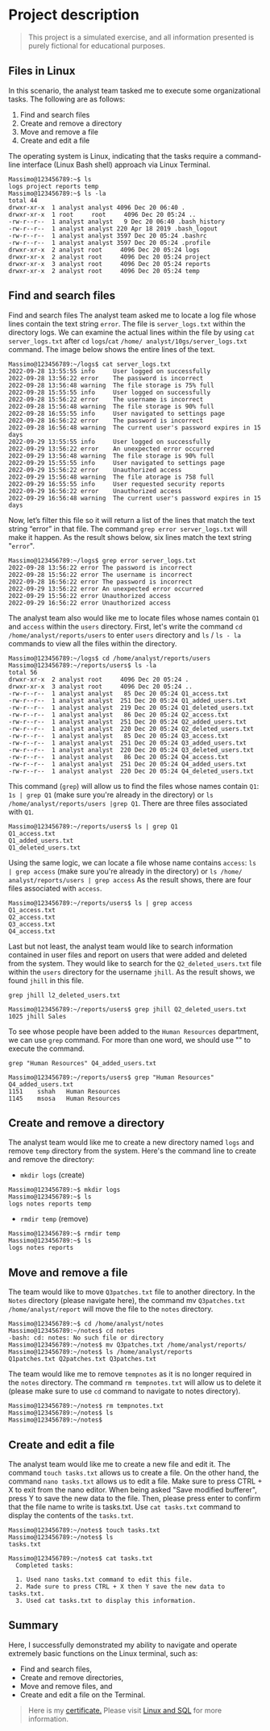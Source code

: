 # Project description

> This project is a simulated exercise, and all information presented is purely fictional for educational purposes.

## Files in Linux
In this scenario, the analyst team tasked me to execute some organizational tasks. The following are as follows:

1. Find and search files
2. Create and remove a directory
3. Move and remove a file
4. Create and edit a file

The operating system is Linux, indicating that the tasks require a command-line interface (Linux Bash shell) approach via Linux Terminal.

```
Massimo@123456789:~$ ls
logs project reports temp
Massimo@123456789:~$ ls -la
total 44
drwxr-xr-x  1 analyst analyst 4096 Dec 20 06:40 .
drwxr-xr-x  1 root     root     4096 Dec 20 05:24 ..
-rw-r--r--  1 analyst analyst   9 Dec 20 06:40 .bash_history
-rw-r--r--  1 analyst analyst 220 Apr 18 2019 .bash_logout
-rw-r--r--  1 analyst analyst 3597 Dec 20 05:24 .bashrc
-rw-r--r--  1 analyst analyst 3597 Dec 20 05:24 .profile
drwxr-xr-x  2 analyst root     4096 Dec 20 05:24 logs
drwxr-xr-x  2 analyst root     4096 Dec 20 05:24 project
drwxr-xr-x  3 analyst root     4096 Dec 20 05:24 reports
drwxr-xr-x  2 analyst root     4096 Dec 20 05:24 temp
```

## Find and search files
Find and search files
The analyst team asked me to locate a log file whose lines contain the text string `error`. The file is `server_logs.txt` within the directory logs. We can examine the actual lines within the file by using `cat server_logs.txt` after `cd` `logs`/`cat` `/home/ analyst/10gs/server_logs.txt` command. The image below shows the entire lines of the text.

```
Massimo@123456789:~/logs$ cat server_logs.txt 
2022-09-28 13:55:55 info     User logged on successfully
2022-09-28 13:56:22 error    The password is incorrect
2022-09-28 13:56:48 warning  The file storage is 75% full
2022-09-28 15:55:55 info     User logged on successfully
2022-09-28 15:56:22 error    The username is incorrect
2022-09-28 15:56:48 warning  The file storage is 90% full
2022-09-28 16:55:55 info     User navigated to settings page
2022-09-28 16:56:22 error    The password is incorrect
2022-09-28 16:56:48 warning  The current user's password expires in 15 days
2022-09-29 13:55:55 info     User logged on successfully
2022-09-29 13:56:22 error    An unexpected error occurred
2022-09-29 13:56:48 warning  The file storage is 90% full
2022-09-29 15:55:55 info     User navigated to settings page
2022-09-29 15:56:22 error    Unauthorized access
2022-09-29 15:56:48 warning  The file atorage is 758 full
2022-09-29 16:55:55 info     User requested security reports
2022-09-29 16:56:22 error    Unauthorized access
2022-09-29 16:56:48 warning  The current user's password expires in 15 days
```

Now, let’s filter this file so it will return a list of the lines that match the text string “error” in that file. The command `grep error server_logs.txt` will make it happen. As the result shows below, six lines match the text string "`error`".

```
Massimo@123456789:~/logs$ grep error server_logs.txt
2022-09-28 13:56:22 error The password is incorrect
2022-09-28 15:56:22 error The username is incorrect
2022-09-28 16:56:22 error The password is incorrect
2022-09-29 13:56:22 error An unexpected error occurred
2022-09-29 15:56:22 error Unauthorized access
2022-09-29 16:56:22 error Unauthorized access
```

The analyst team also would like me to locate files whose names contain `Q1` and `access` within the `users` directory. First, let's write the command `cd /home/analyst/reports/users` to enter `users` directory and `ls` / `ls - la` commands to view all the files within the directory.

```
Massimo@123456789:~/logs$ cd /home/analyst/reports/users
Massimo@123456789:~/reports/users$ ls -la
total 56
drwxr-xr-x  2 analyst root     4096 Dec 20 05:24 .
drwxr-xr-x  3 analyst root     4096 Dec 20 05:24 ..
-rw-r--r--  1 analyst analyst   85 Dec 20 05:24 Q1_access.txt
-rw-r--r--  1 analyst analyst  251 Dec 20 05:24 Q1_added_users.txt
-rw-r--r--  1 analyst analyst  219 Dec 20 05:24 Q1_deleted_users.txt
-rw-r--r--  1 analyst analyst   86 Dec 20 05:24 Q2_access.txt
-rw-r--r--  1 analyst analyst  251 Dec 20 05:24 Q2_added_users.txt
-rw-r--r--  1 analyst analyst  220 Dec 20 05:24 Q2_deleted_users.txt
-rw-r--r--  1 analyst analyst   85 Dec 20 05:24 Q3_access.txt
-rw-r--r--  1 analyst analyst  251 Dec 20 05:24 Q3_added_users.txt
-rw-r--r--  1 analyst analyst  220 Dec 20 05:24 Q3_deleted_users.txt
-rw-r--r--  1 analyst analyst   86 Dec 20 05:24 Q4_access.txt
-rw-r--r--  1 analyst analyst  251 Dec 20 05:24 Q4_added_users.txt
-rw-r--r--  1 analyst analyst  220 Dec 20 05:24 Q4_deleted_users.txt
```

This command (`grep`) will allow us to find the files whose names contain `Q1`: `1s | grep Q1` (make sure you're already in the directory) or `ls /home/analyst/reports/users |grep Q1`. There are three files associated with `Q1`.

```
Massimo@123456789:~/reports/users$ ls | grep Q1
Q1_access.txt
Q1_added_users.txt
Q1_deleted_users.txt
```

Using the same logic, we can locate a file whose name contains `access`: `ls | grep access` (make sure you're already in the directory) or `ls /home/ analyst/reports/users | grep access` As the result shows, there are four files associated with `access`.

```
Massimo@123456789:~/reports/users$ ls | grep access
Q1_access.txt
Q2_access.txt
Q3_access.txt
Q4_access.txt
```

Last but not least, the analyst team would like to search information contained in user files and report on users that were added and deleted from the system. They would like to search for the
`Q2_deleted_users.txt` file within the `users` directory for the username `jhill`. As the
result shows, we found `jhill` in this file. 

`grep jhill l2_deleted_users.txt`

```
Massimo@123456789:~/reports/users$ grep jhill Q2_deleted_users.txt
1025 jhill Sales
```

To see whose people have been added to the `Human Resources` department, we can use `grep` command. For more than one word, we should use "" to execute the command.

`grep "Human Resources" Q4_added_users.txt`

```
Massimo@123456789:~/reports/users$ grep "Human Resources" Q4_added_users.txt
1151    sshah   Human Resources
1145    msosa   Human Resources
```

## Create and remove a directory

The analyst team would like me to create a new directory named `logs` and remove `temp` directory from the system. Here's the command line to create and remove the directory: 
- `mkdir logs` (create)

```
Massimo@123456789:~$ mkdir logs
Massimo@123456789:~$ ls
logs notes reports temp
```

- `rmdir temp` (remove)
```
Massimo@123456789:~$ rmdir temp
Massimo@123456789:~$ ls
logs notes reports 
```

## Move and remove a file

The team would like to move `Q3patches.txt` file to another directory. In the `Notes` directory (please navigate here), the command mv `Q3patches.txt /home/analyst/report` will move the file to the `notes` directory.

```
Massimo@123456789:~$ cd /home/analyst/notes
Massimo@123456789:~/notes$ cd notes
-bash: cd: notes: No such file or directory
Massimo@123456789:~/notes$ mv Q3patches.txt /home/analyst/reports/
Massimo@123456789:~/notes$ ls /home/analyst/reports
Q1patches.txt Q2patches.txt Q3patches.txt
```

The team would like me to remove `tempnotes` as it is no longer required in the `notes` directory. The command `rm tempnotes.txt` will allow us to delete it (please make sure to use `cd` command to navigate to notes directory).

```
Massimo@123456789:~/notes$ rm tempnotes.txt
Massimo@123456789:~/notes$ ls
Massimo@123456789:~/notes$
```

## Create and edit a file

The analyst team would like me to create a new file and edit it. The command `touch tasks.txt` allows us to create a file. On the other hand, the command `nano tasks.txt` allows us to edit a file. Make sure to press CTRL + X to exit from the nano editor. When being asked "Save modified bufferer", press Y to save the new data to the file. Then, please press enter to confirm that the file name to write is tasks.txt. Use `cat tasks.txt` command to display the contents of the `tasks.txt`.

```
Massimo@123456789:~/notes$ touch tasks.txt
Massimo@123456789:~/notes$ ls
tasks.txt
```
```
Massimo@123456789:~/notes$ cat tasks.txt
  Completed tasks:

  1. Used nano tasks.txt command to edit this file.
  2. Made sure to press CTRL + X then Y save the new data to tasks.txt.
  3. Used cat tasks.txt to display this information.
```

## Summary 
Here, I successfully demonstrated my ability to navigate and operate extremely basic functions on the Linux terminal, such as: 
- Find and search files,
- Create and remove directories,
- Move and remove files, and
- Create and edit a file on the Terminal.

> Here is my [certificate.](https://www.coursera.org/account/accomplishments/certificate/SV3CHGP8TDJC) Please visit [Linux and SQL](https://www.coursera.org/learn/linux-and-sql) for more information.
